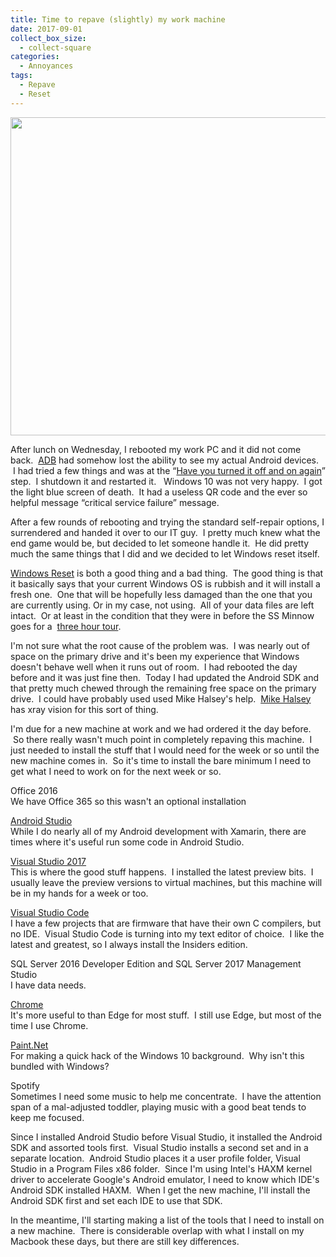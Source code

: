 ```yaml
---
title: Time to repave (slightly) my work machine
date: 2017-09-01
collect_box_size:
  - collect-square
categories:
  - Annoyances
tags:
  - Repave
  - Reset
---
```

<img loading="lazy" class="alignnone size-medium" src="https://i2.wp.com/photos.smugmug.com/photos/i-knxjknW/0/2d8e6a0d/L/i-knxjknW-L.jpg?resize=680%2C509&#038;ssl=1" width="680" height="509"  />

After lunch on Wednesday, I rebooted my work PC and it did not come back.  [ADB](https://developer.android.com/studio/command-line/adb.html) had somehow lost the ability to see my actual Android devices.  I had tried a few things and was at the &#8220;[Have you turned it off and on again](https://www.youtube.com/watch?v=nn2FB1P_Mn8)&#8221; step.  I shutdown it and restarted it.   Windows 10 was not very happy.  I got the light blue screen of death.  It had a useless QR code and the ever so helpful message &#8220;critical service failure&#8221; message.

After a few rounds of rebooting and trying the standard self-repair options, I surrendered and handed it over to our IT guy.  I pretty much knew what the end game would be, but decided to let someone handle it.  He did pretty much the same things that I did and we decided to let Windows reset itself.

[Windows Reset](https://support.microsoft.com/en-us/help/12415/windows-10-recovery-options) is both a good thing and a bad thing.  The good thing is that it basically says that your current Windows OS is rubbish and it will install a fresh one.  One that will be hopefully less damaged than the one that you are currently using. Or in my case, not using.  All of your data files are left intact.  Or at least in the condition that they were in before the SS Minnow goes for a  [three hour tour](https://www.youtube.com/watch?v=S3HFXSgWps8).

I'm not sure what the root cause of the problem was.  I was nearly out of space on the primary drive and it's been my experience that Windows doesn't behave well when it runs out of room.  I had rebooted the day before and it was just fine then.  Today I had updated the Android SDK and that pretty much chewed through the remaining free space on the primary drive.  I could have probably used used Mike Halsey's help.  [Mike Halsey](https://www.youtube.com/user/halseymike) has xray vision for this sort of thing.

I'm due for a new machine at work and we had ordered it the day before.  So there really wasn't much point in completely repaving this machine.  I just needed to install the stuff that I would need for the week or so until the new machine comes in.  So it's time to install the bare minimum I need to get what I need to work on for the next week or so.

Office 2016  
We have Office 365 so this wasn't an optional installation

[Android Studio](https://developer.android.com/studio/index.html)  
While I do nearly all of my Android development with Xamarin, there are times where it's useful run some code in Android Studio.

[Visual Studio 2017](https://www.visualstudio.com/downloads/)  
This is where the good stuff happens.  I installed the latest preview bits.  I usually leave the preview versions to virtual machines, but this machine will be in my hands for a week or too.

[Visual Studio Code](https://code.visualstudio.com/insiders)  
I have a few projects that are firmware that have their own C compilers, but no IDE.  Visual Studio Code is turning into my text editor of choice.  I like the latest and greatest, so I always install the Insiders edition.

SQL Server 2016 Developer Edition and SQL Server 2017 Management Studio  
I have data needs.

[Chrome](https://www.google.com/chrome/)  
It's more useful to than Edge for most stuff.  I still use Edge, but most of the time I use Chrome.

[Paint.Net](https://www.getpaint.net/)  
For making a quick hack of the Windows 10 background.  Why isn't this bundled with Windows?

Spotify  
Sometimes I need some music to help me concentrate.  I have the attention span of a mal-adjusted toddler, playing music with a good beat tends to keep me focused.

Since I installed Android Studio before Visual Studio, it installed the Android SDK and assorted tools first.  Visual Studio installs a second set and in a separate location.  Android Studio places it a user profile folder, Visual Studio in a Program Files x86 folder.  Since I'm using Intel's HAXM kernel driver to accelerate Google's Android emulator, I need to know which IDE's Android SDK installed HAXM.  When I get the new machine, I'll install the Android SDK first and set each IDE to use that SDK.

In the meantime, I'll starting making a list of the tools that I need to install on a new machine.  There is considerable overlap with what I install on my Macbook these days, but there are still key differences.
